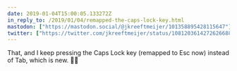 ```yaml
---
date: 2019-01-04T15:00:05.133272Z
in_reply_to: /2019/01/04/remapped-the-caps-lock-key.html
mastodon: ["https://mastodon.social/@jkreeftmeijer/101358895428115647"]
twitter: ["https://twitter.com/jkreeftmeijer/status/1081203614272626688"]
---
```

That, and I keep pressing the Caps Lock key (remapped to Esc now) instead of Tab, which is new. 🤷‍♀️
